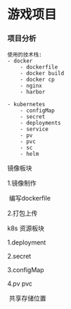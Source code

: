 # 游戏项目

### 项目分析

```
使用的技术栈:
- docker	
	- dockerfile
	- docker build
	- docker cp
	- nginx
	- harbor
			
- kubernetes
	- configMap
	- secret
	- deployments
	- service
	- pv
	- pvc
	- sc
	- helm
```

镜像板块

1.镜像制作

​	编写dockerfile

2.打包上传

k8s 资源板块

1.deployment

2.secret

3.configMap

4.pv pvc

​	共享存储位置



